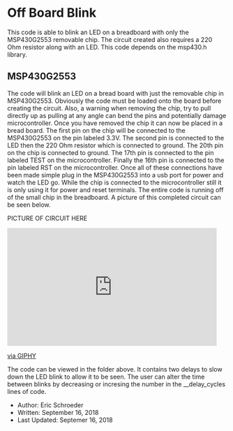# Off Board Blink
This code is able to blink an LED on a breadboard with only the MSP430G2553 removable chip. The circuit created also requires a 220 Ohm resistor along with an LED. This code depends on the msp430.h library.

## MSP430G2553
The code will blink an LED on a bread board with just the removable chip in MSP430G2553. Obviously the code must be loaded onto the board before creating the circuit. Also, a warning when removing the chip, try to pull directly up as pulling at any angle can bend the pins and potentially damage microcontroller. Once you have removed the chip it can now be placed in a bread board. The first pin on the chip will be connected to the MSP430G2553 on the pin labeled 3.3V. The second pin is connected to the LED then the 220 Ohm resistor which is connected to ground. The 20th pin on the chip is connected to ground. The 17th pin is connected to the pin labeled TEST on the microcontroller. Finally the 16th pin is connected to the pin labeled RST on the microcontroller. Once all of these connections have been made simple plug in the MSP430G2553 into a usb port for power and watch the LED go. While the chip is connected to the microcontroller still it is only using it for power and reset terminals. The entire code is running off of the small chip in the breadboard. A picture of this completed circuit can be seen below.


PICTURE OF CIRCUIT HERE
<iframe src="https://giphy.com/embed/5vUQBWQfL8eCKYdXKs" width="480" height="270" frameBorder="0" class="giphy-embed" allowFullScreen></iframe><p><a href="https://giphy.com/gifs/5vUQBWQfL8eCKYdXKs">via GIPHY</a></p>

The code can be viewed in the folder above. It contains two delays to slow down the LED blink to allow it to be seen. The user can alter the time between blinks by decreasing or incresing the number in the __delay_cycles lines of code. 

  * Author: Eric Schroeder
  * Written: September 16, 2018
  * Last Updated: Septemer 16, 2018



